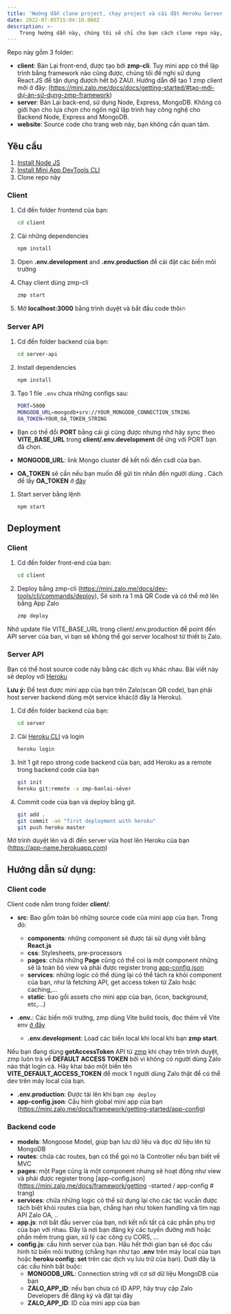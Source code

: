 ```yaml
---
title: 'Hướng dẫn clone project, chạy project và cài đặt Heroku Server, Mongo Atlas và Cloudinary'
date: 2022-07-05T15:04:10.000Z
description: >-
    Trong hướng dẫn này, chúng tôi sẽ chỉ cho bạn cách clone repo này, thiết lập các dịch vụ liên quan để chạy Bán Lại mini app trên máy của bạn
---
```


Repo này gồm 3 folder:
- **client**: Bán Lại front-end, được tạo bởi **zmp-cli**. Tuy mini app có thể lập trình bằng framework nào cũng được, chúng tôi đề nghị sử dụng React.JS để tận dụng đượch hết bộ ZAUI. Hướng dẫn để tạo 1 zmp client mới ở đây: (https://mini.zalo.me/docs/docs/getting-started/#tạo-mới-dự-án-sử-dụng-zmp-framework)
- **server**: Bán Lại back-end, sử dụng Node, Express, MongoDB. Không có giới hạn cho lựa chọn cho ngôn ngữ lập trình hay công nghệ cho Backend Node, Express and MongoDB.
- **website**: Source code cho trang web này, bạn không cần quan tâm.

## Yêu cầu

1. [Install Node JS](https://nodejs.org/en/download/)
2. [Install Mini App DevTools CLI](https://mini.zalo.me/docs/dev-tools)
3. Clone repo này

### Client
1. Cd đến folder frontend của bạn:
   ```bash
   cd client
   ```
1. Cài những dependencies
   ```bash
   npm install
   ```
1. Open **.env.development** and **.env.production** để cài đặt các biến môi trường

1. Chạy client dùng zmp-cli
   ```bash
   zmp start

1. Mở **localhost:3000** bằng trình duyệt và bắt đầu code thôi🔥

### Server API
1. Cd đến folder backend của bạn:
   ```bash
   cd server-api
   ```
1. Install dependencies
   ```bash
   npm install
   ```
1. Tạo 1 file `.env` chưa những configs sau:
   ```bash
   PORT=5000
   MONGODB_URL=mongodb+srv://YOUR_MONGODB_CONNECTION_STRING
   OA_TOKEN=YOUR_OA_TOKEN_STRING
   ```

  - Bạn có thể đổi **PORT** bằng cái gì cũng được nhưng nhớ hãy sync theo **VITE_BASE_URL** trong **client/.env.development** để ứng với PORT bạn đã chọn.

  - **MONGODB_URL**: link Mongo cluster để kết nối đến csdl của bạn.

  - **OA_TOKEN** sẽ cần nếu bạn muốn để gửi tin nhắn đến người dùng . Cách để lấy **OA_TOKEN** ở [đây](https://developers.zalo.me/docs/api/official-account-api/phu-luc/official-account-access-token-post-4307)

1. Start server bằng lệnh
   ```bash
   npm start
   ```

## Deployment

### Client
1. Cd đến folder front-end của bạn:
   ```bash
   cd client
   ```
1. Deploy bằng zmp-cli (https://mini.zalo.me/docs/dev-tools/cli/commands/deploy), Sẽ sinh ra 1 mã QR Code và có thể mở lên bằng App Zalo
   ```bash
   zmp deploy
   ```

Nhớ update file VITE_BASE_URL trong client/.env.production để point đến API server của ban, vì bạn sẽ không thể gọi server localhost từ thiết bị Zalo.

### Server API

Bạn có thể host source code này bằng các dịch vụ khác nhau. Bài viết này sẽ  deploy với [Heroku](https://www.heroku.com/)

**Lưu ý:** Để test được mini app của bạn trên Zalo(scan QR code), bạn phải host server backend dùng một service khác(ở đây là Heroku).

1. Cd đến folder backend của bạn:
   ```bash
   cd server
   ```
1. Cài [Heroku CLI](https://devcenter.heroku.com/articles/heroku-cli) và login
   ```bash
   heroku login
   ```
1. Init 1 git repo strong code backend của bạn, add Heroku as a remote trong backend code của bạn
   ```bash
   git init
   heroku git:remote -a zmp-banlai-sẻver
   ```
1. Commit code của bạn và deploy bằng git.
   ```bash
   git add .
   git commit -am "first deployment with heroku"
   git push heroku master
   ```

Mở trình duyệt lên và đi đến server vừa host lên Heroku của bạn (https://app-name.herokuapp.com)

## Hướng dẫn sử dụng:

### Client code

Client code nằm trong folder **client/**:
* **src**: Bao gồm toàn bộ những source code của mini app của bạn. Trong đó:

  * **components**: những component sẽ được tái sử dụng viết bằng **React.js**
  * **css**: Stylesheets, pre-processors
  * **pages**: chứa những **Page** cũng có thể coi là một component những sẽ là toàn bộ view và phải được register trong [app-config.json](https://mini.zalo.me/docs/framework/getting-started/app-config#pages)
  * **services**: những logic có thể dùng lại có thể tách ra khỏi component của bạn, như là fetching API, get access token từ Zalo hoặc caching,...
  * **static**: bao gồi assets cho mini app của bạn, (icon, background, etc,...)
* **.env.**: Các biến môi trường, zmp dùng Vite build tools, đọc thêm về Vite env [ở đây](https://vitejs.dev/guide/env-and-mode.html#env-variables)
  * **.env.development**: Load các biến local khi local khi bạn **zmp start**.
    
Nếu bạn đang dùng **getAccessToken** API  từ [zmp](https://mini.zalo.me/docs/api/getAccessToken) khi chạy trên trình duyệt, zmp luôn trả về **DEFAULT ACCESS TOKEN** bởi vì không có người dùng Zalo nào thật login cả. Hãy khai báo một biến tên **VITE_DEFAULT_ACCESS_TOKEN** để mock 1 người dùng Zalo thật để có thể dev trên máy local của bạn.

  * **.env.production**: Được tải lên khi bạn `zmp deploy`
  * **app-config.json**: Cấu hình global mini app của bạn (https://mini.zalo.me/docs/framework/getting-started/app-config)

### Backend code

* **models**: Mongoose Model, giúp bạn lưu dữ liệu và đọc dữ liệu lên từ MongoDB
* **routes**: chứa các routes, bạn có thể gọi nó là Controller nếu bạn biết về MVC
* **pages**: một Page cũng là một component nhưng sẽ hoạt động như view và phải được register trong [app-config.json](https://mini.zalo.me/docs/framework/getting -started / app-config # trang)
* **services**: chữa những logic có thể sử dụng lại cho các tác vụcần được tách biệt khỏi routes của bạn, chẳng hạn như token handling và tìm nạp API Zalo OA, ..
* **app.js**: nơi bắt đầu server của bạn, nơi kết nối tất cả các phần phụ trợ của bạn với nhau. Đây là nơi bạn đăng ký các tuyến đường mới hoặc phần mềm trung gian, xử lý các công cụ CORS, ...
* **config.js**: cấu hình server của bạn. Hầu hết thời gian bạn sẽ đọc cấu hình từ biến môi trường (chẳng hạn như tạo **.env** trên máy local của bạn hoặc **heroku config: set** trên các dịch vụ lưu trữ của bạn). Dưới đây là các cấu hình bắt buộc:
  * **MONGODB_URL**: Connection string với cơ sở dữ liệu MongoDB của bạn
  * **ZALO_APP_ID**: nếu bạn chưa có ID APP, hãy truy cập Zalo Developers để đăng ký và đặt tại đây
  * **ZALO_APP_ID**: ID của mini app của bạn
